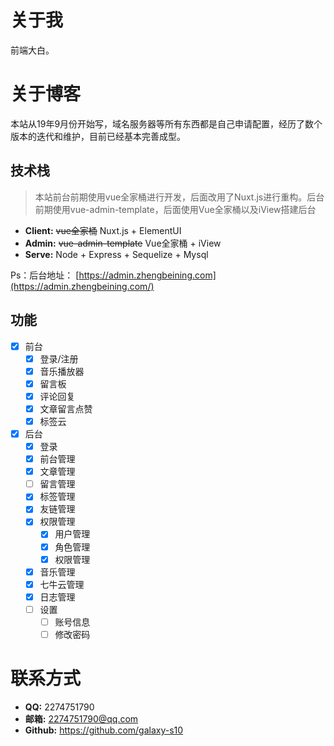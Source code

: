 # 关于我

前端大白。

# 关于博客

本站从19年9月份开始写，域名服务器等所有东西都是自己申请配置，经历了数个版本的迭代和维护，目前已经基本完善成型。

## 技术栈

> 本站前台前期使用vue全家桶进行开发，后面改用了Nuxt.js进行重构。后台前期使用vue-admin-template，后面使用Vue全家桶以及iView搭建后台

- **Client:**  ~~vue全家桶~~  Nuxt.js + ElementUI
- **Admin:**  ~~vue-admin-template~~  Vue全家桶 + iView
- **Serve:** Node + Express + Sequelize + Mysql

Ps：后台地址： [https://admin.zhengbeining.com](https://admin.zhengbeining.com/)

## 功能

- [x] 前台
  - [x] 登录/注册
  - [x] 音乐播放器
  - [x] 留言板
  - [x] 评论回复
  - [x] 文章留言点赞
  - [x] 标签云
- [x] 后台
  - [x] 登录
  - [x] 前台管理
  - [x] 文章管理
  - [ ] 留言管理
  - [x] 标签管理
  - [x] 友链管理
  - [x] 权限管理
    - [x] 用户管理
    - [x] 角色管理
    - [x] 权限管理
  - [x] 音乐管理
  - [x] 七牛云管理
  - [x] 日志管理
  - [ ] 设置
    - [ ] 账号信息
    - [ ] 修改密码

# 联系方式

- **QQ:** 2274751790
- **邮箱:** 2274751790@qq.com
- **Github:** https://github.com/galaxy-s10
